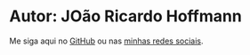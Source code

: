 # Autor: JOão Ricardo Hoffmann
Me siga aqui no  [GitHub](https://github.com/rico-hoffmann) ou  nas [minhas redes sociais](https://linktr.ee/ricohoffmann).


